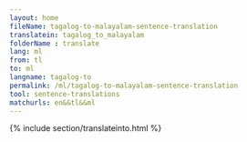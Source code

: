 ```yaml
---
layout: home
fileName: tagalog-to-malayalam-sentence-translation
translatein: tagalog_to_malayalam
folderName : translate
lang: ml
from: tl
to: ml
langname: tagalog-to
permalink: /ml/tagalog-to-malayalam-sentence-translation
tool: sentence-translations
matchurls: en&&tl&&ml
---
```

{% include section/translateinto.html %}
